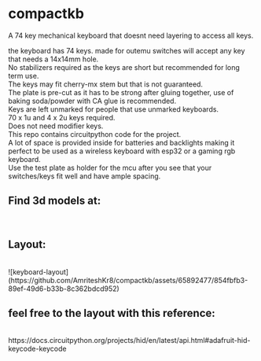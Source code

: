 # compactkb
A 74 key mechanical keyboard that doesnt need layering to access all keys.

the keyboard has 74 keys. made for outemu switches will accept any key that needs a 14x14mm hole.<br>
No stabilizers required as the keys are short but recommended for long term use.<br>
The keys may fit cherry-mx stem but that is not guaranteed.<br>
The plate is pre-cut as it has to be strong after gluing together, use of baking soda/powder with CA glue is recommended.<br>
Keys are left unmarked for people that use unmarked keyboards.<br>
70 x 1u and 4 x 2u keys required.<br>
Does not need modifier keys.<br>
This repo contains circuitpython code for the project.<br>
A lot of space is provided inside for batteries and backlights making it perfect to be used as a wireless keyboard with esp32 or a gaming rgb keyboard.<br>
Use the test plate as holder for the mcu after you see that your switches/keys fit well and have ample spacing.<br>

<h2>Find 3d models at:</h2><br>

<h2>Layout:</h2><br>
![keyboard-layout](https://github.com/AmriteshKr8/compactkb/assets/65892477/854fbfb3-89ef-49d6-b33b-8c362bdcd952)<br>

<h2>feel free to the layout with this reference:</h2><br>
https://docs.circuitpython.org/projects/hid/en/latest/api.html#adafruit-hid-keycode-keycode<br>
